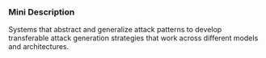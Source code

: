 ### Mini Description

Systems that abstract and generalize attack patterns to develop transferable attack generation strategies that work across different models and architectures.
